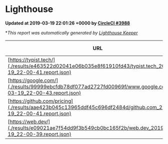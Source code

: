 
# Lighthouse

**Updated at 2019-03-19 22:01:26 +0000 by [CircleCI #3988](https://circleci.com/gh/ItinerisLtd/lighthouse-keeper-example/3988)**

**This report was automatically generated by [Lighthouse Keeper](https://github.com/itinerisltd/lighthouse-keeper)*

| URL | Performance | Accessibility | Best Practices | SEO | PWA | Updated At |
| --- | --- | --- | --- | --- | --- | --- |
| [https://typist.tech/](./results/e463522d02041e06b035e8f61910fd43/typist.tech_2019-03-19_22-00-41.report.json) | 1 |  |  |  |  | 2019-03-19T22:00:41.808Z |
| [https://google.com/](./results/99999ebcfdb78df077ad2727fd00969f/www.google.com_2019-03-19_22-00-43.report.json) | 0.94 | 0.71 | 0.93 | 0.82 | 0.58 | 2019-03-19T22:00:43.375Z |
| [https://github.com/pricing](./results/aae423b045c13965ddf45c696df2484d/github.com_2019-03-19_22-00-41.report.json) | 0.84 | 0.89 | 0.93 | 0.9 | 0.58 | 2019-03-19T22:00:41.797Z |
| [https://web.dev/](./results/e09021ae7f54dd9f3b549cb0bc165f2b/web.dev_2019-03-19_22-00-39.report.json) | 0.96 | 0.93 | 1 | 0.96 | 1 | 2019-03-19T22:00:39.572Z |
